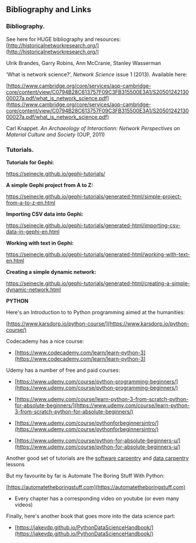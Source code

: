 ## Bibliography and Links

### Bibliography. 

See here for HUGE bibliography and resources: [http://historicalnetworkresearch.org/](http://historicalnetworkresearch.org/)

Ulrik Brandes, Garry Robins, Ann McCranie, Stanley Wasserman

‘What is network science?’, _Network Science_ issue 1 (2013). Available here:

[https://www.cambridge.org/core/services/aop-cambridge-core/content/view/C0794B28C613757F09C3FB315500E3A1/S2050124213000027a.pdf/what_is_network_science.pdf](https://www.cambridge.org/core/services/aop-cambridge-core/content/view/C0794B28C613757F09C3FB315500E3A1/S2050124213000027a.pdf/what_is_network_science.pdf)

Carl Knappet. _An Archaeology of Interactionn: Network Perspectives on Material Culture and Society_ (OUP, 2011)

### Tutorials. 

**Tutorials for Gephi:**

https://seinecle.github.io/gephi-tutorials/

**A simple Gephi project from A to Z:**

https://seinecle.github.io/gephi-tutorials/generated-html/simple-project-from-a-to-z-en.html

**Importing CSV data into Gephi:**

https://seinecle.github.io/gephi-tutorials/generated-html/importing-csv-data-in-gephi-en.html

**Working with text in Gephi:**

https://seinecle.github.io/gephi-tutorials/generated-html/working-with-text-en.html

**Creating a simple dynamic network:**

https://seinecle.github.io/gephi-tutorials/generated-html/creating-a-simple-dynamic-network.html

**PYTHON**

Here's an Introduction to to Python programming aimed at the humanities:

[https://www.karsdorp.io/python-course/](https://www.karsdorp.io/python-course/)

Codecademy has a nice course:

- [https://www.codecademy.com/learn/learn-python-3](https://www.codecademy.com/learn/learn-python-3)

Udemy has a number of free and paid courses:

- [https://www.udemy.com/course/python-programming-beginners/](https://www.udemy.com/course/python-programming-beginners/)

- [https://www.udemy.com/course/learn-python-3-from-scratch-python-for-absolute-beginners/](https://www.udemy.com/course/learn-python-3-from-scratch-python-for-absolute-beginners/)

- [https://www.udemy.com/course/pythonforbeginnersintro/](https://www.udemy.com/course/pythonforbeginnersintro/)

- [https://www.udemy.com/course/python-for-absolute-beginners-u/](https://www.udemy.com/course/python-for-absolute-beginners-u/)

Another good set of tutorials are the [software carpentry](https://software-carpentry.org/lessons/) and [data carpentry](https://datacarpentry.org/lessons/) lessons

But my favourite by far is Automate The Boring Stuff With Python:

[https://automatetheboringstuff.com](https://automatetheboringstuff.com)

- Every chapter has a corresponding video on youtube (or even many videos)

Finally, here's another book that goes more into the data science part:

- [https://jakevdp.github.io/PythonDataScienceHandbook/](https://jakevdp.github.io/PythonDataScienceHandbook/)
